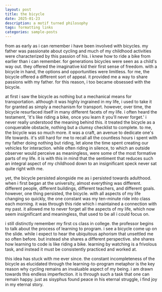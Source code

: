 ```yaml
---
layout: post
title: the bicycle
date: 2025-01-23
description: a motif turned philosophy
tags: formatting links
categories: sample-posts
---
```


from as early as i can remember i have been involved with bicycles. my father was passionate about cycling and much of my childhood activities were characterized by this passion of his. i knew how to ride a bike from earlier than i can remember. for generations bicycles were seen as a child's way out. they offered the imaginative kid their first sense of freedom. with a bicycle in hand, the options and opportunities were limitless. for me, the bicycle offered a different sort of appeal. it provided me a way to share passions with my father. for this reason, i too became obsessed with the bicycle.

at first i saw the bicycle as nothing but a mechanical means for transportation. although it was highly ingrained in my life, i used to take it for granted as simply a mechanism for transport. however, over time, the bicycle resurfaced itself in many different facets of my life. i often heard the testament, 'it's like riding a bike, once you learn it you'll never forget.' i never really understood the meaning behind this. it treated the bicycle as a conquerable obstacle, nothing but a clumsy checklist to complete. to me, the bicycle was so much more. it was a craft, an avenue to dedicate one's life towards. it's still hard for me to recall all the countless hours i spent with my father doing nothing but riding, let alone the time spent creating our vehicles for interaction. while often riding in silence, to which an outside observer would perceive as meaningless, were some of the most formative parts of my life. it is with this in mind that the sentiment that reduces such an integral aspect of my childhood down to an insignificant speck never sat quite right with me.

yet, the bicycle persisted alongside me as i persisted towards adulthood. when i first began at the university, almost everything was different. different people, different buildings, different teachers, and different goals. however, one thing persisted, the bicycle. with all aspects of my life changing so quickly, the one constant was my ten-minute ride into class each morning. it was through this ride which i maintained a connection with my past. it allowed me to never forget all the aspects of my life, which now seem insignificant and meaningless, that used to be all i could focus on.

i still distinctly remember my first cs class in college. the professor begins to talk about the process of learning to program. i see a bicycle come up on the slide. while i expect to hear the ubiquitous aphorism that unsettled me so often before. but instead she shares a different perspective. she shares how learning to code is like riding a bike. learning by watching is a frivolous task, and instead it must be consistently practiced and worked at.

this idea has stuck with me ever since. the constant incompleteness of the bicycle as elucidated through the learning-to-program metaphor is the key reason why cycling remains an invaluable aspect of my being. i am drawn towards this endless imperfection. it is through such a task that one can remain happy. just as sisyphus found peace in his eternal struggle, i find joy in my eternal story.